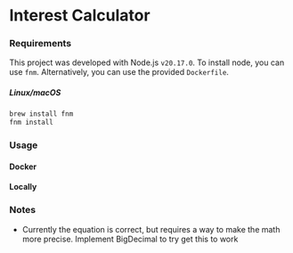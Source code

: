 # Interest Calculator
### Requirements
This project was developed with Node.js `v20.17.0`. To install node, you can use
`fnm`. Alternatively, you can use the provided `Dockerfile`.

##### Linux/macOS
```bash
brew install fnm
fnm install
```
### Usage
#### Docker

#### Locally

### Notes
- Currently the equation is correct, but requires a way to make the math more
precise. Implement BigDecimal to try get this to work

